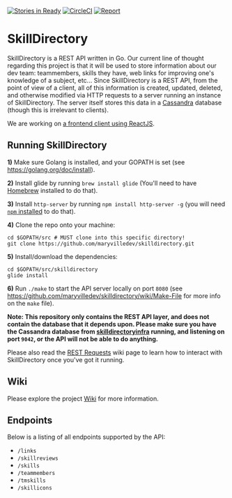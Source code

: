 [![Stories in Ready](https://badge.waffle.io/maryvilledev/skilldirectory.png?label=ready&title=Ready)](http://waffle.io/maryvilledev/skilldirectory)
[![CircleCI](https://circleci.com/gh/maryvilledev/skilldirectory.svg?style=svg)](https://circleci.com/gh/maryvilledev/skilldirectory)
[![Report](https://goreportcard.com/badge/github.com/maryvilledev/skilldirectory)](https://goreportcard.com/report/github.com/maryvilledev/skilldirectory)


# SkillDirectory
SkillDirectory is a REST API written in Go.
Our current line of thought regarding this project is that it will be used to
store information about our dev team: teammembers, skills they have, web links
for improving one's knowledge of a subject, etc... Since SkillDirectory is a 
REST API, from the point of view of a client, all of this information is 
created, updated, deleted, and otherwise modified via HTTP requests to a server 
running an instance of SkillDirectory. The server itself stores this data in a
[Cassandra](http://cassandra.apache.org/) database (though this is irrelevant to
clients).  

We are working on [a frontend client using ReactJS](https://github.com/maryvilledev/skilldirectoryui).

## Running SkillDirectory
**1)** Make sure Golang is installed, and your GOPATH is set 
(see https://golang.org/doc/install).

**2)** Install glide by running `brew install glide` (You'll need to have 
[Homebrew](http://brew.sh/) installed to do that).

**3)** Install `http-server` by running `npm install http-server -g`
(you will need [`npm` installed](https://nodejs.org/en/) to do that).

**4)** Clone the repo onto your machine:
```
cd $GOPATH/src # MUST clone into this specific directory!
git clone https://github.com/maryvilledev/skilldirectory.git
```

**5)** Install/download the dependencies:
```
cd $GOPATH/src/skilldirectory
glide install
```

**6)** Run `./make` to start the API server locally on port `8080`
(see https://github.com/maryvilledev/skilldirectory/wiki/Make-File for more info 
on the `make` file).

**Note: This repository only contains the REST API layer, and does not contain the
database that it depends upon. Please make sure you have the Cassandra database from 
[skilldirectoryinfra](https://github.com/maryvilledev/skilldirectoryinfra) running, 
and listening on port `9042`, or the API will not be able to do anything.**

Please also read the [REST Requests](https://github.com/maryvilledev/skilldirectory/wiki/REST-Requests) 
wiki page to learn how to interact with SkillDirectory once you've got it running.

## Wiki
Please explore the project [Wiki](https://github.com/maryvilledev/skilldirectory/wiki)
for more information.

## Endpoints
Below is a listing of all endpoints supported by the API:

* `/links`
* `/skillreviews`
* `/skills`
* `/teammembers`
* `/tmskills`
* `/skillicons`